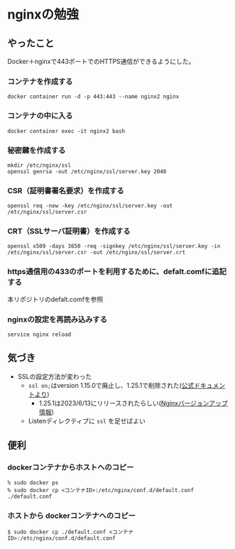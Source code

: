 # nginxの勉強

## やったこと
Docker＋nginxで443ポートでのHTTPS通信ができるようにした。

### コンテナを作成する
```
docker container run -d -p 443:443 --name nginx2 nginx
```

### コンテナの中に入る
```
docker container exec -it nginx2 bash
```

### 秘密鍵を作成する
```
mkdir /etc/nginx/ssl
openssl genrsa -out /etc/nginx/ssl/server.key 2048
```

### CSR（証明書署名要求）を作成する
```
openssl req -new -key /etc/nginx/ssl/server.key -out /etc/nginx/ssl/server.csr
```

### CRT（SSLサーバ証明書）を作成する
```
openssl x509 -days 3650 -req -signkey /etc/nginx/ssl/server.key -in /etc/nginx/ssl/server.csr -out /etc/nginx/ssl/server.crt
```

### https通信用の433のポートを利用するために、defalt.comfに追記する
本リポジトリのdefalt.comfを参照

### nginxの設定を再読み込みする
```
service nginx reload
```

## 気づき
- SSLの設定方法が変わった
    - `ssl on;`はversion 1.15.0で廃止し、1.25.1で削除された([公式ドキュメントより](https://nginx.org/en/docs/http/ngx_http_ssl_module.html#ssl))
        - 1.25.1は2023/6/13にリリースされたらしい([Nginxバージョンアップ情報](https://openstandia.jp/oss_info/nginx/version/))
    - Listenディレクティブに `ssl` を足せばよい

## 便利
### dockerコンテナからホストへのコピー
```
% sudo docker ps
% sudo docker cp <コンテナID>:/etc/nginx/conf.d/default.conf ./default.conf
```
### ホストから dockerコンテナへのコピー
```
$ sudo docker cp ./default.conf <コンテナID>:/etc/nginx/conf.d/default.conf
```
